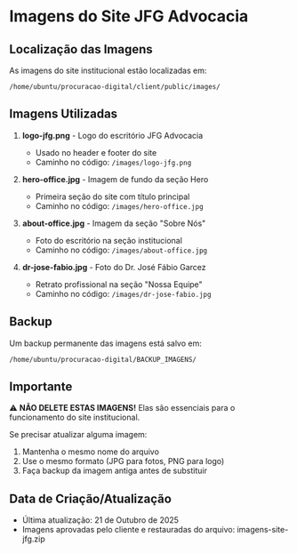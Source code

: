 # Imagens do Site JFG Advocacia

## Localização das Imagens

As imagens do site institucional estão localizadas em:
```
/home/ubuntu/procuracao-digital/client/public/images/
```

## Imagens Utilizadas

1. **logo-jfg.png** - Logo do escritório JFG Advocacia
   - Usado no header e footer do site
   - Caminho no código: `/images/logo-jfg.png`

2. **hero-office.jpg** - Imagem de fundo da seção Hero
   - Primeira seção do site com título principal
   - Caminho no código: `/images/hero-office.jpg`

3. **about-office.jpg** - Imagem da seção "Sobre Nós"
   - Foto do escritório na seção institucional
   - Caminho no código: `/images/about-office.jpg`

4. **dr-jose-fabio.jpg** - Foto do Dr. José Fábio Garcez
   - Retrato profissional na seção "Nossa Equipe"
   - Caminho no código: `/images/dr-jose-fabio.jpg`

## Backup

Um backup permanente das imagens está salvo em:
```
/home/ubuntu/procuracao-digital/BACKUP_IMAGENS/
```

## Importante

⚠️ **NÃO DELETE ESTAS IMAGENS!** Elas são essenciais para o funcionamento do site institucional.

Se precisar atualizar alguma imagem:
1. Mantenha o mesmo nome do arquivo
2. Use o mesmo formato (JPG para fotos, PNG para logo)
3. Faça backup da imagem antiga antes de substituir

## Data de Criação/Atualização

- Última atualização: 21 de Outubro de 2025
- Imagens aprovadas pelo cliente e restauradas do arquivo: imagens-site-jfg.zip

